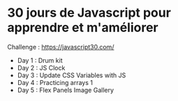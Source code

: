 30 jours de Javascript pour apprendre et m'améliorer
===================
Challenge : https://javascript30.com/

- Day 1 : Drum kit
- Day 2 : JS Clock
- Day 3 : Update CSS Variables with JS
- Day 4 : Practicing arrays 1
- Day 5 : Flex Panels Image Gallery

